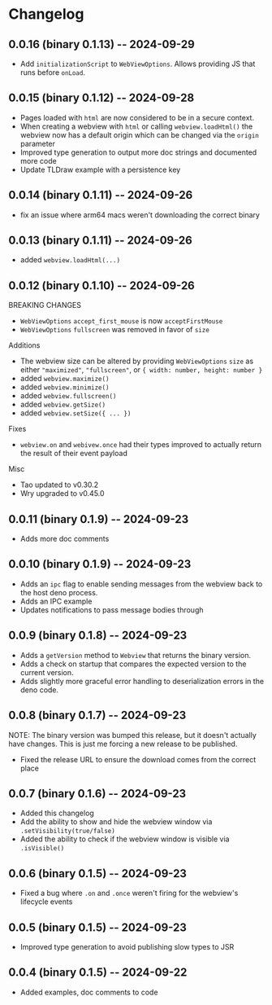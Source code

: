 # Changelog

## 0.0.16 (binary 0.1.13) -- 2024-09-29

- Add `initializationScript` to `WebViewOptions`. Allows providing JS that runs before `onLoad`.

## 0.0.15 (binary 0.1.12) -- 2024-09-28

- Pages loaded with `html` are now considered to be in a secure context.
- When creating a webview with `html` or calling `webview.loadHtml()` the webview now has a default origin which can be changed via the `origin` parameter
- Improved type generation to output more doc strings and documented more code
- Update TLDraw example with a persistence key

## 0.0.14 (binary 0.1.11) -- 2024-09-26

- fix an issue where arm64 macs weren't downloading the correct binary

## 0.0.13 (binary 0.1.11) -- 2024-09-26

- added `webview.loadHtml(...)`

## 0.0.12 (binary 0.1.10) -- 2024-09-26

BREAKING CHANGES

- `WebViewOptions` `accept_first_mouse` is now `acceptFirstMouse`
- `WebViewOptions` `fullscreen` was removed in favor of `size`

Additions

- The webview size can be altered by providing `WebViewOptions` `size` as either `"maximized"`, `"fullscreen"`, or `{ width: number, height: number }`
- added `webview.maximize()`
- added `webview.minimize()`
- added `webview.fullscreen()`
- added `webview.getSize()`
- added `webview.setSize({ ... })`

Fixes

- `webview.on` and `webivew.once` had their types improved to actually return the result of their event payload

Misc

- Tao updated to v0.30.2
- Wry upgraded to v0.45.0

## 0.0.11 (binary 0.1.9) -- 2024-09-23

- Adds more doc comments

## 0.0.10 (binary 0.1.9) -- 2024-09-23

- Adds an `ipc` flag to enable sending messages from the webview back to the host deno process.
- Adds an IPC example
- Updates notifications to pass message bodies through

## 0.0.9 (binary 0.1.8) -- 2024-09-23

- Adds a `getVersion` method to `Webview` that returns the binary version.
- Adds a check on startup that compares the expected version to the current version.
- Adds slightly more graceful error handling to deserialization errors in the deno code.

## 0.0.8 (binary 0.1.7) -- 2024-09-23

NOTE: The binary version was bumped this release, but it doesn't actually have changes.
This is just me forcing a new release to be published.

- Fixed the release URL to ensure the download comes from the correct place

## 0.0.7 (binary 0.1.6) -- 2024-09-23

- Added this changelog
- Add the ability to show and hide the webview window via `.setVisibility(true/false)`
- Added the ability to check if the webview window is visible via `.isVisible()`

## 0.0.6 (binary 0.1.5) -- 2024-09-23

- Fixed a bug where `.on` and `.once` weren't firing for the webview's lifecycle events

## 0.0.5 (binary 0.1.5) -- 2024-09-23

- Improved type generation to avoid publishing slow types to JSR

## 0.0.4 (binary 0.1.5) -- 2024-09-22

- Added examples, doc comments to code
